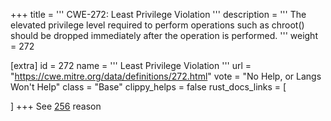 +++
title = '''
CWE-272: Least Privilege Violation
'''
description	= '''
The elevated privilege level required to perform operations such as chroot() should be dropped immediately after the operation is performed.
'''
weight = 272

[extra]
id = 272
name = '''
Least Privilege Violation
'''
url = "https://cwe.mitre.org/data/definitions/272.html"
vote = "No Help, or Langs Won't Help"
class = "Base"
clippy_helps = false
rust_docs_links = [

]
+++
See [256](rust-are-we-secure-yet/cwes/cwe-256) reason
